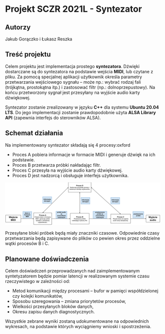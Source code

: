 # Projekt SCZR 2021L - Syntezator

## Autorzy
Jakub Gorączko i Łukasz Reszka

## Treść projektu
Celem projektu jest implementacja prostego **syntezatora**. Dźwięki dostarczane są do syntezatora na podstawie wejścia **MIDI**, lub czytane z pliku. 
Za pomocą specjalnej aplikacji użytkownik określa parametry przetwarzania wejściowego sygnału – może np.: wybrać rodzaj fali (trójkątna, prostokątna itp.) i zastosować filtr (np.: dolnoprzepustowy). 
Na końcu przetworzony sygnał jest przesyłany na wyjście audio karty dźwiękowej.

Syntezator zostanie zrealizowany w języku **C++** dla systemu **Ubuntu 20.04 LTS**. Do jego
implementacji zostanie prawdopodobnie użyta **ALSA Library API** (zapewnia interfejs do
sterowników ALSA).

## Schemat działania
Na implementowany syntezator składają się 4 procesy:oxford
- Proces A pobiera informacje w formacie MIDI i generuje dźwięk na ich podstawie.
- Proces B przetwarza próbki nakładając filtr.
- Proces C przesyła na wyjście audio karty dźwiękowej.
- Proces D jest nadzorcą i obsługuje interfejs użytkownika.

![schemat systemu](schemat_systemu.png)

Przesyłane bloki próbek będą miały znaczniki czasowe. Odpowiednie czasy przetwarzania
będą zapisywane do plików co pewien okres przez oddzielne wątki procesów B i C.

## Planowane doświadczenia
Celem doświadczeń przeprowadzanych nad zaimplementowanym syntetyzatorem będzie
pomiar latencji w realizowanym systemie czasu rzeczywistego w zależności od:
- Metod komunikacji między procesami – bufor w pamięci współdzielonej czy kolejki
komunikatów,
- Sposobu szeregowania – zmiana priorytetów procesów,
- Wielkości przesyłanych bloków danych,
- Okresu zapisu danych diagnostycznych.

Wszystkie zebrane wyniki zostaną udokumentowane na odpowiednich wykresach, na
podstawie których wyciągniemy wnioski i spostrzeżenia.
